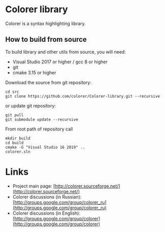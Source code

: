 Colorer library
==========
  Colorer is a syntax highlighting library.
  
How to build from source
----------
To build library and other utils from source, you will need:

  * Visual Studio 2017 or higher / gcc 8 or higher
  * git
  * cmake 3.15 or higher

Download the source from git repository:

    cd src
    git clone https://github.com/colorer/Colorer-library.git --recursive

or update git repository:

    git pull
    git submodule update --recursive
    
From root path of repository call
    
    mkdir build
    cd build
    cmake -G "Visual Studio 16 2019" ..
    colorer.sln

Links
========================

* Project main page: [http://colorer.sourceforge.net/](http://colorer.sourceforge.net/)
* Colorer discussions (in Russian): [http://groups.google.com/group/colorer_ru](http://groups.google.com/group/colorer_ru)
* Colorer discussions (in English): [http://groups.google.com/group/colorer](http://groups.google.com/group/colorer)
